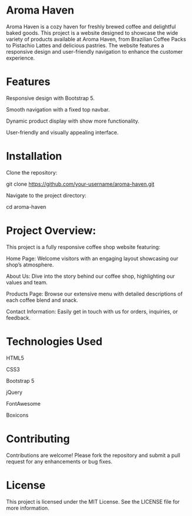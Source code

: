 # Aroma Haven
 
Aroma Haven is a cozy haven for freshly brewed coffee and delightful baked goods. This project is a website designed to showcase the wide variety of products available at Aroma Haven, from Brazilian Coffee Packs to Pistachio Lattes and delicious pastries. The website features a responsive design and user-friendly navigation to enhance the customer experience.

# Features

Responsive design with Bootstrap 5.

Smooth navigation with a fixed top navbar.

Dynamic product display with show more functionality.

User-friendly and visually appealing interface.

# Installation

Clone the repository:

git clone https://github.com/your-username/aroma-haven.git

Navigate to the project directory:

cd aroma-haven


# Project Overview:
This project is a fully responsive coffee shop website featuring:

Home Page: Welcome visitors with an engaging layout showcasing our shop’s atmosphere.

About Us: Dive into the story behind our coffee shop, highlighting our values and team.

Products Page: Browse our extensive menu with detailed descriptions of each coffee blend and snack.

Contact Information: Easily get in touch with us for orders, inquiries, or feedback.

# Technologies Used

HTML5

CSS3

Bootstrap 5

jQuery

FontAwesome

Boxicons


# Contributing

Contributions are welcome! Please fork the repository and submit a pull request for any enhancements or bug fixes.

# License

This project is licensed under the MIT License. See the LICENSE file for more information.
